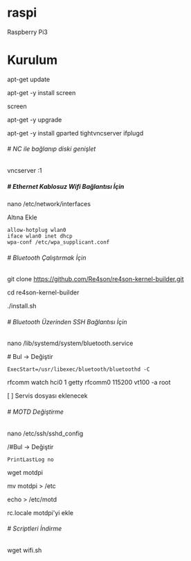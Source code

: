 # raspi
Raspberry Pi3

# Kurulum
apt-get update

apt-get -y install screen

screen

apt-get -y upgrade

apt-get -y install gparted tightvncserver ifplugd

###### # NC ile bağlanıp diski genişlet

vncserver :1

##### # Ethernet Kablosuz Wifi Bağlantısı İçin

nano /etc/network/interfaces

Altına Ekle

```
allow-hotplug wlan0
iface wlan0 inet dhcp
wpa-conf /etc/wpa_supplicant.conf
```

###### # Bluetooth Çalıştırmak İçin

git clone https://github.com/Re4son/re4son-kernel-builder.git

cd re4son-kernel-builder

./install.sh

###### # Bluetooth Üzerinden SSH Bağlantısı İçin

nano /lib/systemd/system/bluetooth.service

\# Bul -> Değiştir

```
ExecStart=/usr/libexec/bluetooth/bluetoothd -C
```
rfcomm watch hci0 1 getty rfcomm0 115200 vt100 -a root

[ ] Servis dosyası eklenecek

###### # MOTD Değiştirme

nano /etc/ssh/sshd_config

/#Bul -> Değiştir

```
PrintLastLog no
```

wget motdpi

mv motdpi > /etc

echo > /etc/motd

rc.locale motdpi'yi ekle
 
###### # Scriptleri İndirme

wget wifi.sh


